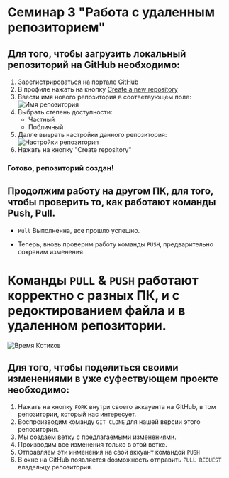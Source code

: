 # Семинар 3 "Работа с удаленным репозиторием" 

## Для того, чтобы загрузить локальный репозиторий на GitHub необходимо:

1. Зарегистрироваться на портале 
[GitHub](https://github.com/)
2. В профиле нажать на кнопку [Create a new repository](https://github.com/new)
3. Ввести имя нового репозитория в соответвующем поле: 
![Имя репозитория](Name%20New%20Repository.png) 
4. Выбрать степень доступности: 
    * Частный 
    * Побличный
5. Далле выьрать настройки данного репозитория:
![Настройки репозитория](%D0%9D%D0%B0%D1%81%D1%82%D1%80%D0%BE%D0%B9%D0%BA%D0%B8%20%D1%80%D0%B5%D0%BF%D0%BE%D0%B7%D0%B8%D1%82%D0%BE%D1%80%D0%B8%D1%8F.png)
6. Нажать на кнопку "Create repository"
### Готово, репозиторий создан! 

## Продолжим работу на другом ПК, для того, чтобы проверить то, как работают команды Push, Pull.

* `Pull` Выполненна, все прошло успешно. 

* Теперь, вновь проверим работу команды `PUSH`, предварительно сохраним изменения. 
# Команды `PULL` & `PUSH` работают корректно с разных ПК, и с редоктированием файла и в удаленном репозитории. 

![Время Котиков](https://rozetked.me/images/uploads/dwoilp3BVjlE.jpg)



## Для того, чтобы поделиться своими изменениями в уже суфествующем проекте необходимо: 
1. Нажать на кнопку `FORK` внутри своего аккауента на GitHub, в том репозитории, который нас интересует.  
2. Воспроизводим команду `GIT CLONE` для нашей версии этого репозитория. 
3. Мы создаем ветку с предлагаемыми изменениями. 
4. Производим все изменения только в этой ветке. 
5. Отправляем эти инменения на свой аккуант командой `PUSH`
6. В окне на GitHub появляется dозможность отправить `PULL REQUEST` владельцу репозитория.

